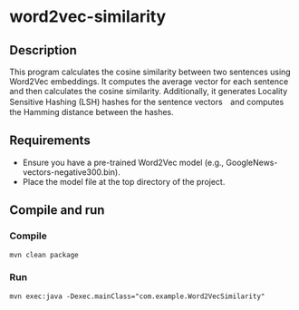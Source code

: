 # word2vec-similarity
## Description
This program calculates the cosine similarity between two sentences using Word2Vec embeddings.
It computes the average vector for each sentence and then calculates the cosine similarity.
Additionally, it generates Locality Sensitive Hashing (LSH) hashes for the sentence vectors　and computes the Hamming distance between the hashes.
## Requirements
* Ensure you have a pre-trained Word2Vec model (e.g., GoogleNews-vectors-negative300.bin).
* Place the model file at the top directory of the project.
## Compile and run 
### Compile
`mvn clean package`
### Run
`mvn exec:java -Dexec.mainClass="com.example.Word2VecSimilarity"`